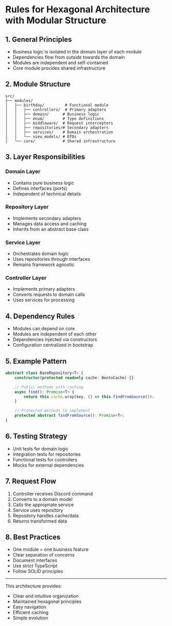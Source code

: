 # Rules for Hexagonal Architecture with Modular Structure

## 1. General Principles

- Business logic is isolated in the domain layer of each module
- Dependencies flow from outside towards the domain
- Modules are independent and self-contained
- Core module provides shared infrastructure

## 2. Module Structure

```
src/
├── modules/
│   ├── birthday/         # Functional module
│   │   ├── controllers/  # Primary adapters
│   │   ├── domain/      # Business logic
│   │   ├── enum/        # Type definitions
│   │   ├── middleware/  # Request interceptors
│   │   ├── repositories/# Secondary adapters
│   │   ├── services/    # Domain orchestration
│   │   └── view_models/ # DTOs
│   └── core/            # Shared infrastructure
```

## 3. Layer Responsibilities

### Domain Layer

- Contains pure business logic
- Defines interfaces (ports)
- Independent of technical details

### Repository Layer

- Implements secondary adapters
- Manages data access and caching
- Inherits from an abstract base class

### Service Layer

- Orchestrates domain logic
- Uses repositories through interfaces
- Remains framework agnostic

### Controller Layer

- Implements primary adapters
- Converts requests to domain calls
- Uses services for processing

## 4. Dependency Rules

- Modules can depend on core
- Modules are independent of each other
- Dependencies injected via constructors
- Configuration centralized in bootstrap

## 5. Example Pattern

```typescript
abstract class BaseRepository<T> {
	constructor(protected readonly cache: BentoCache) {}

	// Public methods with caching
	async find(): Promise<T> {
		return this.cache.wrap(key, () => this.findFromSource());
	}

	// Protected methods to implement
	protected abstract findFromSource(): Promise<T>;
}
```

## 6. Testing Strategy

- Unit tests for domain logic
- Integration tests for repositories
- Functional tests for controllers
- Mocks for external dependencies

## 7. Request Flow

1. Controller receives Discord command
2. Converts to a domain model
3. Calls the appropriate service
4. Service uses repository
5. Repository handles cache/data
6. Returns transformed data

## 8. Best Practices

- One module = one business feature
- Clear separation of concerns
- Document interfaces
- Use strict TypeScript
- Follow SOLID principles

---

This architecture provides:

- Clear and intuitive organization
- Maintained hexagonal principles
- Easy navigation
- Efficient caching
- Simple evolution

